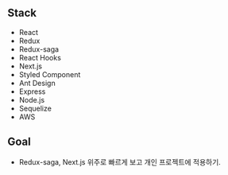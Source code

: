 ## Stack
- React
- Redux
- Redux-saga
- React Hooks
- Next.js
- Styled Component
- Ant Design
- Express
- Node.js
- Sequelize
- AWS

## Goal
- Redux-saga, Next.js 위주로 빠르게 보고 개인 프로젝트에 적용하기.